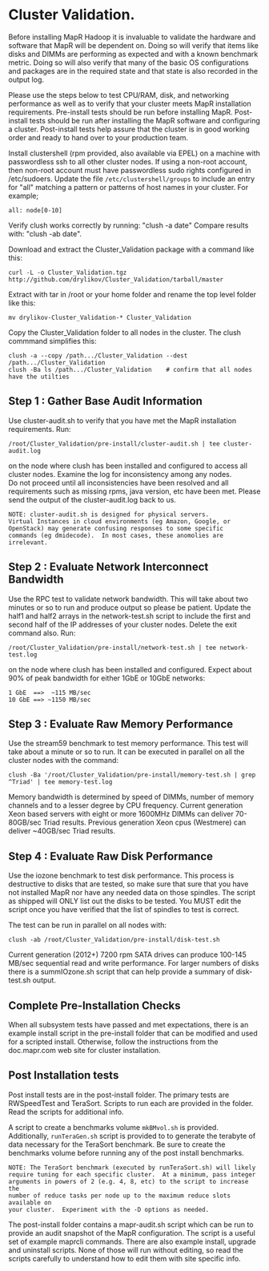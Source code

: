Cluster Validation.
==================

Before installing MapR Hadoop it is invaluable to validate the hardware and
software that MapR will be dependent on.  Doing so will verify that items like
disks and DIMMs are performing as expected and with a known benchmark metric.
Doing so will also verify that many of the basic OS configurations and
packages are in the required state and that state is also recorded in the
output log.

Please use the steps below to test CPU/RAM, disk, and networking
performance as well as to verify that your cluster meets MapR
installation requirements. Pre-install tests should be run before
installing MapR.  Post-install tests should be run after installing
the MapR software and configuring a cluster.  Post-install tests 
help assure that the cluster is in good working order and ready 
to hand over to your production team.

Install clustershell (rpm provided, also available via EPEL) on a machine
with passwordless ssh to all other cluster nodes.  If using a
non-root account, then non-root account must have passwordless
sudo rights configured in /etc/sudoers.  Update the file
`/etc/clustershell/groups` to include an entry for "all" matching a
pattern or patterns of host names in your cluster.  For example;

    all: node[0-10]
Verify clush works correctly by running:
    "clush -a date"
Compare results with:
    "clush -ab date".

Download and extract the Cluster_Validation package with a command like this:

    curl -L -o Cluster_Validation.tgz http://github.com/drylikov/Cluster_Validation/tarball/master
Extract with tar in /root or your home folder and rename the top level folder like this:  

    mv drylikov-Cluster_Validation-* Cluster_Validation

Copy the Cluster_Validation folder to all nodes in the cluster.  The
clush commmand simplifies this:

    clush -a --copy /path.../Cluster_Validation --dest /path.../Cluster_Validation
    clush -Ba ls /path.../Cluster_Validation	# confirm that all nodes have the utilties

Step 1 : Gather Base Audit Information
--------------------------------------
Use cluster-audit.sh to verify that you have met the MapR installation
requirements.  Run:

    /root/Cluster_Validation/pre-install/cluster-audit.sh | tee cluster-audit.log
on the node where clush has been installed and configured to access
all cluster nodes.  Examine the log for inconsistency among any nodes.  
Do not proceed until all inconsistencies have been resolved and all 
requirements such as missing rpms, java version, etc have been met.
Please send the output of the cluster-audit.log back to us.

	NOTE: cluster-audit.sh is designed for physical servers.   
	Virtual Instances in cloud environments (eg Amazon, Google, or
	OpenStack) may generate confusing responses to some specific
	commands (eg dmidecode).  In most cases, these anomolies are
	irrelevant.

Step 2 : Evaluate Network Interconnect Bandwidth
------------------------------------------------
Use the RPC test to validate network bandwidth.  This will take
about two minutes or so to run and produce output so please be
patient.  Update the half1 and half2 arrays in the network-test.sh
script to include the first and second half of the IP addresses of
your cluster nodes.  Delete the exit command also.  Run:

    /root/Cluster_Validation/pre-install/network-test.sh | tee network-test.log
on the node where clush has been installed and configured.
Expect about 90% of peak bandwidth for either 1GbE or 10GbE
networks:

	1 GbE  ==>  ~115 MB/sec 
	10 GbE ==> ~1150 MB/sec

Step 3 : Evaluate Raw Memory Performance
----------------------------------------
Use the stream59 benchmark to test memory performance.  This test will take 
about a minute or so to run.  It can be executed in parallel on all
the cluster nodes with the command:

    clush -Ba '/root/Cluster_Validation/pre-install/memory-test.sh | grep ^Triad' | tee memory-test.log
Memory bandwidth is determined by speed of DIMMs, number of memory
channels and to a lesser degree by CPU frequency.  Current generation
Xeon based servers with eight or more 1600MHz DIMMs can deliver
70-80GB/sec Triad results. Previous generation Xeon cpus (Westmere)
can deliver ~40GB/sec Triad results.

Step 4 : Evaluate Raw Disk Performance
--------------------------------------
Use the iozone benchmark to test disk performance.  This process 
is destructive to disks that are tested, so make sure that 
sure that you have not installed MapR nor have any needed data on
those spindles.  The script as shipped will ONLY list out the 
disks to be tested.   You MUST edit the script once you have
verified that the list of spindles to test is correct.

The test can be run in parallel on all nodes with:

    clush -ab /root/Cluster_Validation/pre-install/disk-test.sh

Current generation (2012+) 7200 rpm SATA drives can produce 
100-145 MB/sec sequential read and write performance.
For larger numbers of disks there is a summIOzone.sh script that can help
provide a summary of disk-test.sh output.

Complete Pre-Installation Checks
--------------------------------
When all subsystem tests have passed and met expectations,
there is an example install script in the pre-install folder that
can be modified and used for a scripted install.  Otherwise, follow
the instructions from the doc.mapr.com web site for cluster installation.

Post Installation tests
--------------------------------
Post install tests are in the post-install folder.  The primary 
tests are RWSpeedTest and TeraSort.  Scripts to run each are 
provided in the folder.  Read the scripts for additional info.  

A script to create a benchmarks volume `mkBMvol.sh` is provided.
Additionally, `runTeraGen.sh` script is provided to to generate the terabyte
of data necessary for the TeraSort benchmark.  Be sure to create the 
benchmarks volume before running any of the post install benchmarks.

    NOTE: The TeraSort benchmark (executed by runTeraSort.sh) will likely
    require tuning for each specific cluster.  At a minimum, pass integer
    arguments in powers of 2 (e.g. 4, 8, etc) to the script to increase the
    number of reduce tasks per node up to the maximum reduce slots available on
    your cluster.  Experiment with the -D options as needed.

The post-install folder contains a mapr-audit.sh script which can
be run to provide an audit snapshot of the MapR configuration.  The
script is a useful set of example maprcli commands. There are also
example install, upgrade and uninstall scripts.  None of those will
run without editing, so read the scripts carefully to understand
how to edit them with site specific info.
